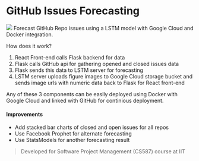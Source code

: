 # GitHub Issues Forecasting
![](TimeseriesForecastingDemo.gif)
Forecast GitHub Repo issues using a LSTM model with Google Cloud and Docker integration.

How does it work?
1) React Front-end calls Flask backend for data
2) Flask calls GitHub api for gathering opened and closed issues data
3) Flask sends this data to LSTM server for forecasting
4) LSTM server uploads figure images to Google Cloud storage bucket and sends image urls with numeric data back to Flask for React front-end

Any of these 3 components can be easily deployed using Docker with Google Cloud and linked with GitHub for continious deployment.

#### Improvements
+ Add stacked bar charts of closed and open issues for all repos
+ Use Facebook Prophet for alternate forecasting
+ Use StatsModels for another forecasting result

>Developed for Software Project Management (CS587) course at IIT
